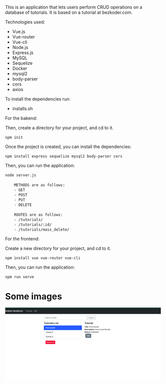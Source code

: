 This is an application that lets users perform CRUD operations on a database of tutorials. It is based on a 
tutorial at bezkoder.com.

Technologies used:
- Vue.js
- Vue-router
- Vue-cli
- Node.js
- Express.js
- MySQL
- Sequelize
- Docker
- mysql2 
- body-parser 
- cors
- axios


To install the dependencies run:
- installs.sh

For the bakend:

Then, create a directory for your project, and cd to it.
    
    npm init

Once the project is created, you can install the dependencies:
    
    npm install express sequelize mysql2 body-parser cors
    
Then, you can run the application:
    
    node server.js

        METHODS are as follows:
        - GET
        - POST
        - PUT
        - DELETE

        ROUTES are as follows:
        - /tutorials/
        - /tutorials/:id/
        - /tutorials/mass_delete/


For the frontend:

Create a new directory for your project, and cd to it.

    npm install vue vue-router vue-cli
    
Then, you can run the application:
    
    npm run serve






# Some images

![My image](images/home.png)
